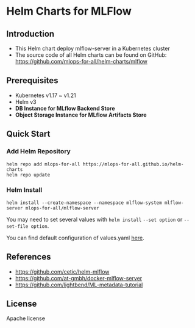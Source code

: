 # Helm Charts for MLFlow

## Introduction

- This Helm chart deploy mlflow-server in a Kubernetes cluster
- The source code of all Helm charts can be found on GitHub: https://github.com/mlops-for-all/helm-charts/mlflow

## Prerequisites

- Kubernetes v1.17 ~ v1.21
- Helm v3
- **DB Instance for MLflow Backend Store**
- **Object Storage Instance for MLflow Artifacts Store**

## Quick Start

### Add Helm Repository

```
helm repo add mlops-for-all https://mlops-for-all.github.io/helm-charts
helm repo update
```

### Helm Install

```
helm install --create-namespace --namespace mlflow-system mlflow-server mlops-for-all/mlflow-server
```

You may need to set several values with `helm install` `--set option` or `--set-file option`.

You can find default configuration of values.yaml [here](https://github.com/mlops-for-all/helm-charts/blob/main/mlflow/chart/values.yaml).

## References

- https://github.com/cetic/helm-mlflow
- https://github.com/at-gmbh/docker-mlflow-server
- https://github.com/lightbend/ML-metadata-tutorial

## License

Apache license

